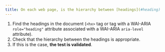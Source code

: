 ```yaml
---
title: On each web page, is the hierarchy between [headings](#heading) (`<hx>` tag or tag with a WAI-ARIA `role="heading"` attribute associated with a WAI-ARIA `aria-level` attribute) relevant?
---
```


1. Find the headings in the document (`<hx>` tag or tag with a WAI-ARIA `role="heading"` attribute associated with a WAI-ARIA `aria-level` attribute).
2. Check that the hierarchy between the headings is appropriate.
3. If this is the case, **the test is validated**.
